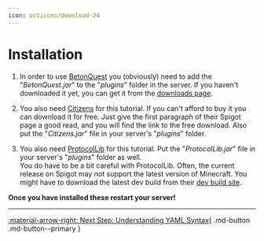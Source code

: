 ```yaml
---
icon: octicons/download-24
---
```

# Installation

1. In order to use [BetonQuest](../../../Downloads/index.md) you (obviously)
   need to add the "_BetonQuest.jar_" to the "_plugins_" folder in the server. If you haven't downloaded it yet, you can
   get it from the [downloads page](../../../Downloads/index.md).

2. You also need [Citizens](https://www.spigotmc.org/resources/13811/) for this
   tutorial. If you can't afford to buy it you can download it for free.
   Just give the first paragraph of their Spigot page a good read, and you will find the link to the free download.
   Also put the "_Citizens.jar_" file in your server's "_plugins_" folder.

3. You also need [ProtocolLib](https://www.spigotmc.org/resources/1997/) for this
   tutorial. Put the "_ProtocolLib.jar_" file in your server's "_plugins_" folder as well.    
   You do have to be a bit careful with ProtocolLib. Often, the current release on Spigot may not support the latest version
   of Minecraft. You might have to download the latest dev build from their [dev build site](https://ci.dmulloy2.net/job/ProtocolLib/).

**Once you have installed these restart your server!**

---
[:material-arrow-right: Next Step: Understanding YAML Syntax](./YAML.md){ .md-button .md-button--primary }

